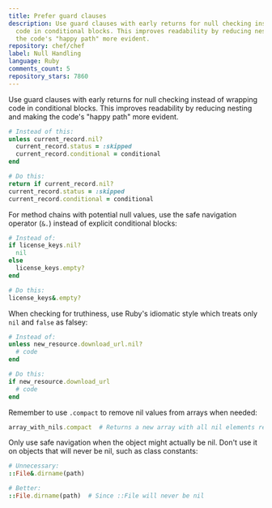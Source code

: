 ```yaml
---
title: Prefer guard clauses
description: Use guard clauses with early returns for null checking instead of wrapping
  code in conditional blocks. This improves readability by reducing nesting and making
  the code's "happy path" more evident.
repository: chef/chef
label: Null Handling
language: Ruby
comments_count: 5
repository_stars: 7860
---
```


Use guard clauses with early returns for null checking instead of wrapping code in conditional blocks. This improves readability by reducing nesting and making the code's "happy path" more evident.

```ruby
# Instead of this:
unless current_record.nil?
  current_record.status = :skipped
  current_record.conditional = conditional
end

# Do this:
return if current_record.nil?
current_record.status = :skipped
current_record.conditional = conditional
```

For method chains with potential null values, use the safe navigation operator (`&.`) instead of explicit conditional blocks:

```ruby
# Instead of:
if license_keys.nil?
  nil
else
  license_keys.empty?
end

# Do this:
license_keys&.empty?
```

When checking for truthiness, use Ruby's idiomatic style which treats only `nil` and `false` as falsey:

```ruby
# Instead of:
unless new_resource.download_url.nil?
  # code
end

# Do this:
if new_resource.download_url
  # code
end
```

Remember to use `.compact` to remove nil values from arrays when needed:

```ruby
array_with_nils.compact  # Returns a new array with all nil elements removed
```

Only use safe navigation when the object might actually be nil. Don't use it on objects that will never be nil, such as class constants:

```ruby
# Unnecessary:
::File&.dirname(path)

# Better:
::File.dirname(path)  # Since ::File will never be nil
```
